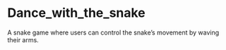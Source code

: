# Dance_with_the_snake
A snake game where users can control the snake’s movement by waving their arms.
